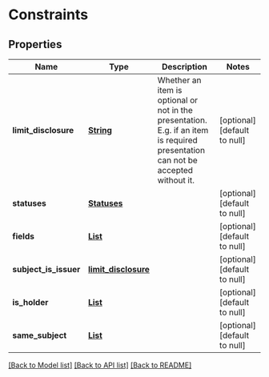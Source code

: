 # Constraints
## Properties

Name | Type | Description | Notes
------------ | ------------- | ------------- | -------------
**limit\_disclosure** | [**String**](string.md) | Whether an item is optional or not in the presentation. E.g. if an item is required presentation can not be accepted without it. | [optional] [default to null]
**statuses** | [**Statuses**](Statuses.md) |  | [optional] [default to null]
**fields** | [**List**](Field.md) |  | [optional] [default to null]
**subject\_is\_issuer** | [**limit_disclosure**](limit_disclosure.md) |  | [optional] [default to null]
**is\_holder** | [**List**](Holder_Subject.md) |  | [optional] [default to null]
**same\_subject** | [**List**](items.md) |  | [optional] [default to null]

[[Back to Model list]](../interface_specification_of_pe_openapi_spec_component.md#documentation-for-models) [[Back to API list]](../interface_specification_of_pe_openapi_spec_component.md#documentation-for-api-endpoints) [[Back to README]](../interface_specification_of_pe_openapi_spec_component.md)

